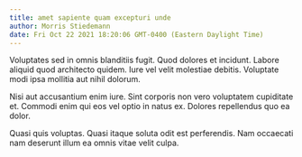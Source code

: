 ```yaml
---
title: amet sapiente quam excepturi unde
author: Morris Stiedemann
date: Fri Oct 22 2021 18:20:06 GMT-0400 (Eastern Daylight Time)
---
```

Voluptates sed in omnis blanditiis fugit. Quod dolores et incidunt. Labore aliquid quod architecto quidem. Iure vel velit molestiae debitis. Voluptate modi ipsa mollitia aut nihil dolorum.

 Nisi aut accusantium enim iure. Sint corporis non vero voluptatem cupiditate et. Commodi enim qui eos vel optio in natus ex. Dolores repellendus quo ea dolor.

 Quasi quis voluptas. Quasi itaque soluta odit est perferendis. Nam occaecati nam deserunt illum ea omnis vitae velit culpa.